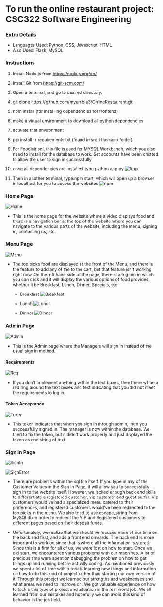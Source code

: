 # To run the online restaurant project: CSC322 Software Engineering

### Extra Details
- Languages Used: Python, CSS, Javascript, HTML
- Also Used: Flask, MySQL

### Instructions

1. Install Node.js from https://nodejs.org/en/
2. Install Git from https://git-scm.com/
3. Open a terminal, and go to desired directory.
4. git clone https://github.com/myumbla3/OnlineRestaurant.git
5. npm install (for installing dependencies for frontend)
6. make a virtual environment to download all python dependencies
7. activate that environment
8. pip install -r requirements.txt (found in src->flaskapp folder)
9. For Foodinit.sql, this file is used for MYSQL Workbench, which you also need to install for the database
   to work. Set accounts have been created to allow the user to sign in successfully
10. once all dependencies are installed type python app.py
![App](https://github.com/myumbla3/OnlineRestaurant/blob/main/RImages/app.png)

11. Then in another terminal, type:npm start, which will open up a browser in localhost for you to access the websites
![npm](https://github.com/myumbla3/OnlineRestaurant/blob/main/RImages/npm.png)

### Home Page
![Home](https://github.com/myumbla3/OnlineRestaurant/blob/main/RImages/home.png)

- This is the home page for the website where a video displays food and there is a navigation bar at the top of the website where you can navigate to
  the various parts of the website, including the menu, signing in, contacting us, etc.

### Menu Page
![Menu](https://github.com/myumbla3/OnlineRestaurant/blob/main/RImages/Menu.png)

- The top picks food are displayed at the front of the Menu, and there is the feature to add any of the to the cart, but that feature isn't working right now.
  On the left hand side of the page, there is a trigram in which you can click and it will display the various options of food provided, whether it be
  Breakfast, Lunch, Dinner, Specials, etc.
  
  - Breakfast
   ![Breakfast](https://github.com/myumbla3/OnlineRestaurant/blob/main/RImages/Breakfast.png)
   
  - Lunch
   ![Lunch](https://github.com/myumbla3/OnlineRestaurant/blob/main/RImages/lunch.png)
   
  - Dinner
   ![Dinner](https://github.com/myumbla3/OnlineRestaurant/blob/main/RImages/Dinner.png)
   
### Admin Page
![Admin](https://github.com/myumbla3/OnlineRestaurant/blob/main/RImages/admin.png)

- This is the Admin page where the Managers will sign in instead of the usual sign in method.

#### Requirements
![Req](https://github.com/myumbla3/OnlineRestaurant/blob/main/RImages/AdminReq.png)

- If you don't implement anything within the text boxes, then there wil be a red ring around the text boxes and text indicating that
  you did not meet the requirements to log in.
  
#### Token Acceptance
![Token](https://github.com/myumbla3/OnlineRestaurant/blob/main/RImages/token.png)

- This token indicates that when you sign in through admin, then you successfully signed in. The manager is now within the database. We tried to fix the token, but
  it didn't work properly and just displayed the token as one string of text.

### Sign In Page
![SignIn](https://github.com/myumbla3/OnlineRestaurant/blob/main/RImages/SignIn.png)

![SignError](https://github.com/myumbla3/OnlineRestaurant/blob/main/RImages/signerror.png)

- There are problems within the sql file itself. If you type in any of the Customer Values in the Sign In Page,
  it will allow you to successfully sign in to the website itself. However, we lacked enough back end skills
  to differentiate a registered customer, vip customer and guest surfer. Vip customers would've had a 
  specialized menu catered to their preferences, and registered customers would've been redirected to the top picks in the menu. We also tried to use escape_string from
  MySQLdb in order to redirect the VIP and Registered customers to different pages based on their deposit funds.
  
- Unfortunately, we realize that we should've focused more of our time on the back end first, and add a front end onwards. The back end is more important to work on since that is where
  all the information is stored. Since this is a first for all of us, we were lost on how to start. Once we did start, we encountered various problems with our machines. A lot of precious time were spent on debugging the problem on how to get things up and running before actually coding. As mentioned previously we spent a lot of time with tutorials learning new things and information on how to do this kind of project rather than starting our own version of it. 
Through this proejct we learned our strengths and weaknesses and what areas we need to improve on. We got valuable experience on how to tackle this type of project and situation in the real world job. We all learned from our mistakes and hopefully we can avoid this kind of behavior in the job field.
